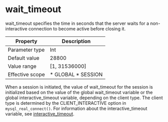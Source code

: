wait_timeout 
=================================

wait_timeout specifies the time in seconds that the server waits for a non-interactive connection to become active before closing it. 


|  **Property**   |                                              **Description**                                               |
|-----------------|------------------------------------------------------------------------------------------------------------|
| Parameter type  | Int                                                                                                        |
| Default value   | 28800                                                                                                      |
| Value range     | \[1, 31536000\]                                                                                            |
| Effective scope | * GLOBAL   * SESSION    |



When a session is initiated, the value of wait_timeout for the session is initialized based on the value of the global wait_timeout variable or the global interactive_timeout variable, depending on the client type. The client type is determined by the CLIENT_INTERACTIVE option in `mysql_real_connect()`. For information about the interactive_timeout variable, see **[](gi9a68)** [interactive_timeout](/en-US/13.reference-guide/2.system-variables/18.interactive_timeout.md).
